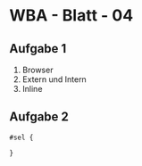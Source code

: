 # WBA - Blatt - 04

## Aufgabe 1

1. Browser
2. Extern und Intern
3. Inline 

## Aufgabe 2

```
#sel {
    
}
```

